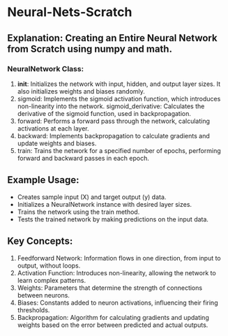 # Neural-Nets-Scratch

## Explanation: Creating an Entire Neural Network from Scratch using numpy and math.

### NeuralNetwork Class:
1. __init__: Initializes the network with input, hidden, and output layer sizes. It also initializes weights and biases randomly.
2. sigmoid: Implements the sigmoid activation function, which introduces non-linearity into the network.
sigmoid_derivative: Calculates the derivative of the sigmoid function, used in backpropagation.
3. forward: Performs a forward pass through the network, calculating activations at each layer.
4. backward: Implements backpropagation to calculate gradients and update weights and biases.
5. train: Trains the network for a specified number of epochs, performing forward and backward passes in each epoch.

## Example Usage:
- Creates sample input (X) and target output (y) data.
- Initializes a NeuralNetwork instance with desired layer sizes.
- Trains the network using the train method.
- Tests the trained network by making predictions on the input data.

## Key Concepts:

1. Feedforward Network: Information flows in one direction, from input to output, without loops.
2. Activation Function: Introduces non-linearity, allowing the network to learn complex patterns.
3. Weights: Parameters that determine the strength of connections between neurons.
4. Biases: Constants added to neuron activations, influencing their firing thresholds.
5. Backpropagation: Algorithm for calculating gradients and updating weights based on the error between predicted and actual outputs.
